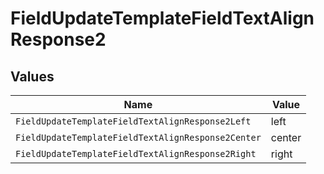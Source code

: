 # FieldUpdateTemplateFieldTextAlignResponse2


## Values

| Name                                               | Value                                              |
| -------------------------------------------------- | -------------------------------------------------- |
| `FieldUpdateTemplateFieldTextAlignResponse2Left`   | left                                               |
| `FieldUpdateTemplateFieldTextAlignResponse2Center` | center                                             |
| `FieldUpdateTemplateFieldTextAlignResponse2Right`  | right                                              |